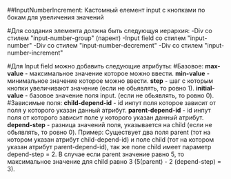 ##InputNumberIncrement:
  Кастомный елемент input с кнопками по бокам для увеличения значений
  
  #Для создания элемента должна быть следующуя иерархия:
  -Div со стилем "input-number-group" (парент)
     -Input field со стилем "input-number"
     -Div со стилем "input-number-decrement"
     -Div со стилем "input-number-increment"
  
  #Для Input field можно добавить следующие атрибуты:
    #Базовое:
    **max-value** - максимальное значение которое можно ввести.
    **min-value** - минимальное значение которое можно ввести.
    **step** - шаг с которым кнопки увеличивают значение (если не обьявлять, то ровно 1).
    **initial-value** - базовое значение поля input. (если не обьявлять, то ровно 0).
    #Зависимые поля:
    **child-depend-id** - id инпут поля которое зависит от поля у которого указан данный атрибут.
    **parent-depend-id** - id инпут поля от которого зависит поле у которого указан данный атрибут.
    **depend-step** - разница значений поля, указывается на child (если не обьявлять, то ровно 0).
    Пример: Существует два поля parent (тот на котором указан атрибут child-depend-id) и поле child (тот на котором указан атрибут parent-depend-id),
    так же поле child имеет параметр depend-step = 2. В случае если parent значение равно 5,
    то максимальное значение для child равно 3 (5(parent) - 2 (depend-step) = 3).
    
